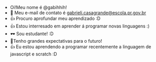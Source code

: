  -   Oi!Meu nome é @gabihhih!
- 🌱 Meu e-mail de contato é gabrieli.casagrande@escola.pr.gov.br 
- :+1: Procuro aprofundar meu aprendizado :D
-  👍 Estou interresado em aprender á programar novas linguagens :)
-   🕶️ Sou estudante! :D
-   🤝Tenho grandes expectativas para o futuro!
-  :+1: Eu estou aprendendo a programar recentemente a linguagem de javascript e scratch :D
